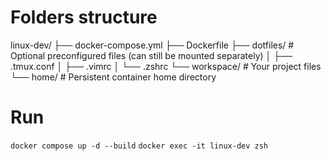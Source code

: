 # Folders structure

linux-dev/
├── docker-compose.yml
├── Dockerfile
├── dotfiles/          # Optional preconfigured files (can still be mounted separately)
│   ├── .tmux.conf
│   ├── .vimrc
│   └── .zshrc
└── workspace/         # Your project files
└── home/              # Persistent container home directory

# Run

`docker compose up -d --build`
`docker exec -it linux-dev zsh`
